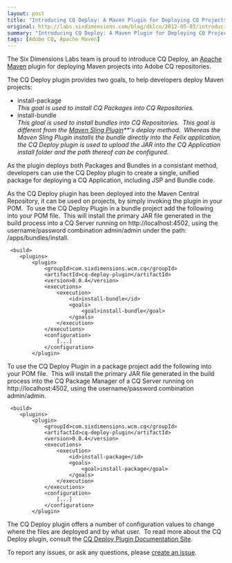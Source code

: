 ```yaml
---
layout: post
title: "Introducing CQ Deploy: A Maven Plugin for Deploying CQ Projects"
original: http://labs.sixdimensions.com/blog/dklco/2012-05-03/introducing-cq-deploy-maven-plugin-deploying-cq-projects
summary: "Introducing CQ Deploy: A Maven Plugin for Deploying CQ Projects"
tags: [Adobe CQ, Apache Maven]
---
```


The Six Dimensions Labs team is proud to introduce CQ Deploy, an [Apache Maven][1] plugin for deploying Maven projects into Adobe CQ repositories.

The CQ Deploy plugin provides two goals, to help developers deploy Maven projects:

*   install-package   
    *This goal is used to install CQ Packages into CQ Repositories.*
*   install-bundle   
    *This gloal is used to install bundles into CQ Repositories.&nbsp; This goal is different from the [Maven Sling Plugin][2]**'s deploy method.&nbsp; Whereas the Maven Sling Plugin installs the bundle directly into the Felix application, the CQ Deploy plugin is used to upload the JAR into the CQ Application install folder and the path thereof can be configured.*

As the plugin deploys both Packages and Bundles in a consistant method, developers can use the CQ Deploy plugin to create a single, unified package for deploying a CQ Application, including JSP and Bundle code.&nbsp;

As the CQ Deploy plugin has been deployed into the Maven Central Repository, it can be used on projects, by simply invoking the plugin in your POM.&nbsp; To use the CQ Deploy Plugin in a bundle project add the following into your POM file.&nbsp; This will install the primary JAR file generated in the build process into a CQ Server running on http://localhost:4502, using the username/password combination admin/admin under the path: /apps/bundles/install.

     <build>
        <plugins>
            <plugin>
                <groupId>com.sixdimensions.wcm.cq</groupId>
                <artifactId>cq-deploy-plugin</artifactId>
                <version>0.0.4</version>
                <executions>
                    <execution>
                        <id>install-bundle</id>
                        <goals>
                            <goal>install-bundle</goal>
                        </goals>
                    </execution>
                </executions>
                <configuration>
                    [...]
                </configuration>
            </plugin> 

To use the CQ Deploy Plugin in a package project add the following into your POM file.&nbsp; This will install the primary JAR file generated in the build process into the CQ Package Manager of a CQ Server running on http://localhost:4502, using the username/password combination admin/admin.

     <build>
        <plugins>
            <plugin>
                <groupId>com.sixdimensions.wcm.cq</groupId>
                <artifactId>cq-deploy-plugin</artifactId>
                <version>0.0.4</version>
                <executions>
                    <execution>
                        <id>install-package</id>
                        <goals>
                            <goal>install-package</goal>
                        </goals>
                    </execution>
                </executions>
                <configuration>
                    [...]
                </configuration>
            </plugin>

The CQ Deploy plugin offers a number of configuration values to change where the files are deployed and by what user.&nbsp; To read more about the CQ Deploy plugin, consult the [CQ Deploy Plugin Documentation Site][3].

To report any issues, or ask any questions, please [create an issue][4].

 [1]: http://maven.apache.org/
 [2]: http://sling.apache.org/site/sling.html
 [3]: http://sixdimensions.github.com/cq-deploy-plugin/
 [4]: https://github.com/SixDimensions/cq-deploy-plugin/issues  